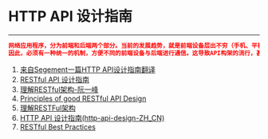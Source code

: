 # HTTP API 设计指南

---

```json
网络应用程序，分为前端和后端两个部分。当前的发展趋势，就是前端设备层出不穷（手机、平板、桌面电脑、其他专用设备......）。
因此，必须有一种统一的机制，方便不同的前端设备与后端进行通信。这导致API构架的流行，甚至出现"API First"的设计思想。RESTful API是目前比较成熟的一套互联网应用程序的API设计理论
```

1. [来自Segement一篇HTTP API设计指南翻译](http://segmentfault.com/bookmark/1230000002521721) 
2. [RESTful API 设计指南](http://www.ruanyifeng.com/blog/2014/05/restful_api.html)
3. [理解RESTful架构-阮一峰](http://www.ruanyifeng.com/blog/2011/09/restful.html)
4. [Principles of good RESTful API Design](http://codeplanet.io/principles-good-restful-api-design/)
5. [理解RESTFul架构](http://mccxj.github.io/blog/20130530_introduce-to-rest.html)
6. [HTTP API 设计指南(http-api-design-ZH_CN)](https://github.com/ZhangBohan/http-api-design-ZH_CN)
7. [RESTful Best Practices](https://www.zybuluo.com/yanbo-ai/note/17890)